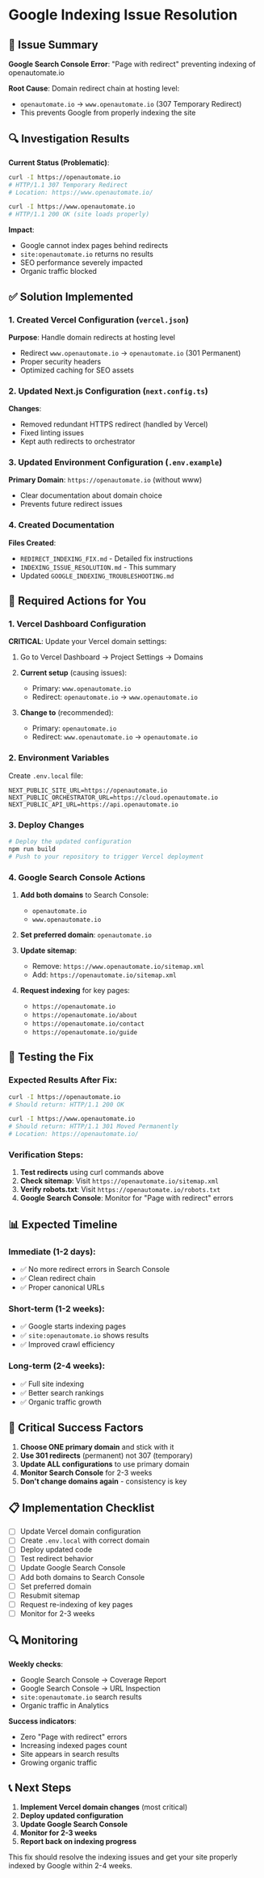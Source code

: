 # Google Indexing Issue Resolution

## 🚨 Issue Summary

**Google Search Console Error**: "Page with redirect" preventing indexing of openautomate.io

**Root Cause**: Domain redirect chain at hosting level:
- `openautomate.io` → `www.openautomate.io` (307 Temporary Redirect)
- This prevents Google from properly indexing the site

## 🔍 Investigation Results

**Current Status (Problematic)**:
```bash
curl -I https://openautomate.io
# HTTP/1.1 307 Temporary Redirect
# Location: https://www.openautomate.io/

curl -I https://www.openautomate.io  
# HTTP/1.1 200 OK (site loads properly)
```

**Impact**:
- Google cannot index pages behind redirects
- `site:openautomate.io` returns no results
- SEO performance severely impacted
- Organic traffic blocked

## ✅ Solution Implemented

### 1. Created Vercel Configuration (`vercel.json`)

**Purpose**: Handle domain redirects at hosting level
- Redirect `www.openautomate.io` → `openautomate.io` (301 Permanent)
- Proper security headers
- Optimized caching for SEO assets

### 2. Updated Next.js Configuration (`next.config.ts`)

**Changes**:
- Removed redundant HTTPS redirect (handled by Vercel)
- Fixed linting issues
- Kept auth redirects to orchestrator

### 3. Updated Environment Configuration (`.env.example`)

**Primary Domain**: `https://openautomate.io` (without www)
- Clear documentation about domain choice
- Prevents future redirect issues

### 4. Created Documentation

**Files Created**:
- `REDIRECT_INDEXING_FIX.md` - Detailed fix instructions
- `INDEXING_ISSUE_RESOLUTION.md` - This summary
- Updated `GOOGLE_INDEXING_TROUBLESHOOTING.md`

## 🔧 Required Actions for You

### 1. Vercel Dashboard Configuration

**CRITICAL**: Update your Vercel domain settings:

1. Go to Vercel Dashboard → Project Settings → Domains
2. **Current setup** (causing issues):
   - Primary: `www.openautomate.io`
   - Redirect: `openautomate.io` → `www.openautomate.io`

3. **Change to** (recommended):
   - Primary: `openautomate.io`
   - Redirect: `www.openautomate.io` → `openautomate.io`

### 2. Environment Variables

Create `.env.local` file:
```env
NEXT_PUBLIC_SITE_URL=https://openautomate.io
NEXT_PUBLIC_ORCHESTRATOR_URL=https://cloud.openautomate.io
NEXT_PUBLIC_API_URL=https://api.openautomate.io
```

### 3. Deploy Changes

```bash
# Deploy the updated configuration
npm run build
# Push to your repository to trigger Vercel deployment
```

### 4. Google Search Console Actions

1. **Add both domains** to Search Console:
   - `openautomate.io`
   - `www.openautomate.io`

2. **Set preferred domain**: `openautomate.io`

3. **Update sitemap**:
   - Remove: `https://www.openautomate.io/sitemap.xml`
   - Add: `https://openautomate.io/sitemap.xml`

4. **Request indexing** for key pages:
   - `https://openautomate.io`
   - `https://openautomate.io/about`
   - `https://openautomate.io/contact`
   - `https://openautomate.io/guide`

## 🧪 Testing the Fix

### Expected Results After Fix:

```bash
curl -I https://openautomate.io
# Should return: HTTP/1.1 200 OK

curl -I https://www.openautomate.io
# Should return: HTTP/1.1 301 Moved Permanently
# Location: https://openautomate.io/
```

### Verification Steps:

1. **Test redirects** using curl commands above
2. **Check sitemap**: Visit `https://openautomate.io/sitemap.xml`
3. **Verify robots.txt**: Visit `https://openautomate.io/robots.txt`
4. **Google Search Console**: Monitor for "Page with redirect" errors

## 📊 Expected Timeline

### Immediate (1-2 days):
- ✅ No more redirect errors in Search Console
- ✅ Clean redirect chain
- ✅ Proper canonical URLs

### Short-term (1-2 weeks):
- ✅ Google starts indexing pages
- ✅ `site:openautomate.io` shows results
- ✅ Improved crawl efficiency

### Long-term (2-4 weeks):
- ✅ Full site indexing
- ✅ Better search rankings
- ✅ Organic traffic growth

## 🚨 Critical Success Factors

1. **Choose ONE primary domain** and stick with it
2. **Use 301 redirects** (permanent) not 307 (temporary)
3. **Update ALL configurations** to use primary domain
4. **Monitor Search Console** for 2-3 weeks
5. **Don't change domains again** - consistency is key

## 📋 Implementation Checklist

- [ ] Update Vercel domain configuration
- [ ] Create `.env.local` with correct domain
- [ ] Deploy updated code
- [ ] Test redirect behavior
- [ ] Update Google Search Console
- [ ] Add both domains to Search Console
- [ ] Set preferred domain
- [ ] Resubmit sitemap
- [ ] Request re-indexing of key pages
- [ ] Monitor for 2-3 weeks

## 🔍 Monitoring

**Weekly checks**:
- Google Search Console → Coverage Report
- Google Search Console → URL Inspection
- `site:openautomate.io` search results
- Organic traffic in Analytics

**Success indicators**:
- Zero "Page with redirect" errors
- Increasing indexed pages count
- Site appears in search results
- Growing organic traffic

## 📞 Next Steps

1. **Implement Vercel domain changes** (most critical)
2. **Deploy updated configuration**
3. **Update Google Search Console**
4. **Monitor for 2-3 weeks**
5. **Report back on indexing progress**

This fix should resolve the indexing issues and get your site properly indexed by Google within 2-4 weeks.
